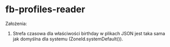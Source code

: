# fb-profiles-reader

Założenia:
1. Strefa czasowa dla właściwości birthday w plikach JSON jest taka sama jak domyślna dla systemu (ZoneId.systemDefault()).
